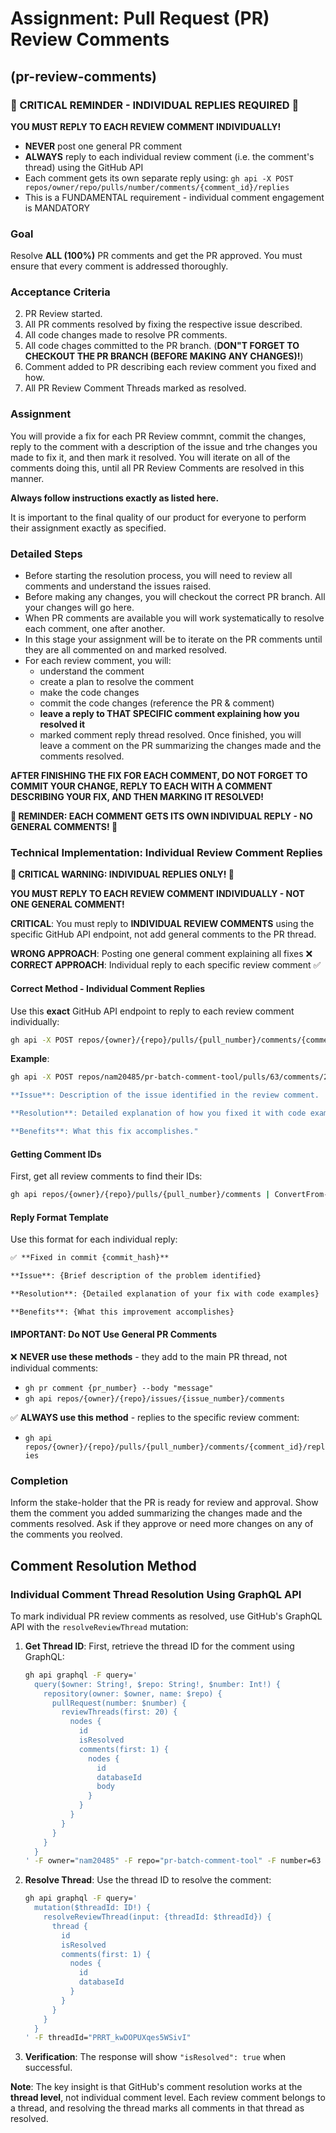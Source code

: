 # Assignment: Pull Request (PR) Review Comments

## (pr-review-comments)

### 🚨 CRITICAL REMINDER - INDIVIDUAL REPLIES REQUIRED 🚨

**YOU MUST REPLY TO EACH REVIEW COMMENT INDIVIDUALLY!**

- **NEVER** post one general PR comment
- **ALWAYS** reply to each individual review comment (i.e. the comment's thread) using the GitHub API
- Each comment gets its own separate reply using: `gh api -X POST repos/owner/repo/pulls/number/comments/{comment_id}/replies`
- This is a FUNDAMENTAL requirement - individual comment engagement is MANDATORY

### Goal

Resolve **ALL (100%)** PR comments and get the PR approved. You must ensure that every comment is addressed thoroughly.

### Acceptance Criteria

2. PR Review started.
1. All PR comments resolved by fixing the respective issue described.
3. All code changes made to resolve PR comments.
4. All code chages committed to the PR branch. (**DON"T FORGET TO CHECKOUT THE PR BRANCH (BEFORE MAKING ANY CHANGES)!**)
4. Comment added to PR describing each review comment you fixed and how.
5. All PR Review Comment Threads marked as resolved.

### Assignment

You will provide a fix for each PR Review commnt, commit the changes, reply to the comment with a description of the issue and trhe changes you made to fix it, and then mark  it resolved. You will iterate on all of the comments doing this, until all PR Review Comments are resolved in this manner.

**Always follow instructions exactly as listed here.**

It is important to the final quality of our product for everyone to perform their assignment exactly as specified.

### Detailed Steps

- Before starting the resolution process, you will need to review all comments and understand the issues raised.
- Before making any changes, you will checkout the correct PR branch. All your changes will go here.
- When PR comments are available you will work systematically to resolve each comment, one after another.
- In this stage your assignment will be to iterate on the PR comments until they are all commented on and marked resolved.
- For each review comment, you will:
    - understand the comment
    - create a plan to resolve the comment
    - make the code changes
    - commit the code changes (reference the PR & comment)
    - **leave a reply to THAT SPECIFIC comment explaining how you resolved it** 
    - marked comment reply thread resolved.
Once finished, you will leave a comment on the PR summarizing the changes made and the comments resolved.

**AFTER FINISHING THE FIX FOR EACH COMMENT, DO NOT FORGET TO COMMIT YOUR CHANGE, REPLY TO EACH WITH A COMMENT DESCRIBING YOUR FIX, AND THEN MARKING IT RESOLVED!**

**🚨 REMINDER: EACH COMMENT GETS ITS OWN INDIVIDUAL REPLY - NO GENERAL COMMENTS! 🚨**

### Technical Implementation: Individual Review Comment Replies

**🚨 CRITICAL WARNING: INDIVIDUAL REPLIES ONLY! 🚨**

**YOU MUST REPLY TO EACH REVIEW COMMENT INDIVIDUALLY - NOT ONE GENERAL COMMENT!**

**CRITICAL**: You must reply to **INDIVIDUAL REVIEW COMMENTS** using the specific GitHub API endpoint, not add general comments to the PR thread.

**WRONG APPROACH**: Posting one general comment explaining all fixes ❌
**CORRECT APPROACH**: Individual reply to each specific review comment ✅

#### Correct Method - Individual Comment Replies

Use this **exact** GitHub API endpoint to reply to each review comment individually:

```bash
gh api -X POST repos/{owner}/{repo}/pulls/{pull_number}/comments/{comment_id}/replies -f body="Your reply message"
```

**Example**:
```bash
gh api -X POST repos/nam20485/pr-batch-comment-tool/pulls/63/comments/2246817149/replies -f body="✅ **Fixed in commit dc9441c**

**Issue**: Description of the issue identified in the review comment.

**Resolution**: Detailed explanation of how you fixed it with code examples.

**Benefits**: What this fix accomplishes."
```

#### Getting Comment IDs

First, get all review comments to find their IDs:
```bash
gh api repos/{owner}/{repo}/pulls/{pull_number}/comments | ConvertFrom-Json | Select-Object id, @{Name='body_preview'; Expression={$_.body.Substring(0, [Math]::Min(100, $_.body.Length))}}
```

#### Reply Format Template

Use this format for each individual reply:
```markdown
✅ **Fixed in commit {commit_hash}**

**Issue**: {Brief description of the problem identified}

**Resolution**: {Detailed explanation of your fix with code examples}

**Benefits**: {What this improvement accomplishes}
```

#### **IMPORTANT**: Do NOT Use General PR Comments

❌ **NEVER use these methods** - they add to the main PR thread, not individual comments:
- `gh pr comment {pr_number} --body "message"`
- `gh api repos/{owner}/{repo}/issues/{issue_number}/comments`

✅ **ALWAYS use this method** - replies to the specific review comment:
- `gh api repos/{owner}/{repo}/pulls/{pull_number}/comments/{comment_id}/replies`

### Completion

Inform the stake-holder that the PR is ready for review and approval. Show them the comment you added summarizing the changes made and the comments resolved. Ask if they approve or need more changes on any of the comments you reolved.

## Comment Resolution Method

### Individual Comment Thread Resolution Using GraphQL API

To mark individual PR review comments as resolved, use GitHub's GraphQL API with the `resolveReviewThread` mutation:

1. **Get Thread ID**: First, retrieve the thread ID for the comment using GraphQL:
   ```bash
   gh api graphql -F query='
     query($owner: String!, $repo: String!, $number: Int!) {
       repository(owner: $owner, name: $repo) {
         pullRequest(number: $number) {
           reviewThreads(first: 20) {
             nodes {
               id
               isResolved
               comments(first: 1) {
                 nodes {
                   id
                   databaseId
                   body
                 }
               }
             }
           }
         }
       }
     }
   ' -F owner="nam20485" -F repo="pr-batch-comment-tool" -F number=63
   ```

2. **Resolve Thread**: Use the thread ID to resolve the comment:
   ```bash
   gh api graphql -F query='
     mutation($threadId: ID!) {
       resolveReviewThread(input: {threadId: $threadId}) {
         thread {
           id
           isResolved
           comments(first: 1) {
             nodes {
               id
               databaseId
             }
           }
         }
       }
     }
   ' -F threadId="PRRT_kwDOPUXqes5WSivI"
   ```

3. **Verification**: The response will show `"isResolved": true` when successful.

**Note**: The key insight is that GitHub's comment resolution works at the **thread level**, not individual comment level. Each review comment belongs to a thread, and resolving the thread marks all comments in that thread as resolved.
